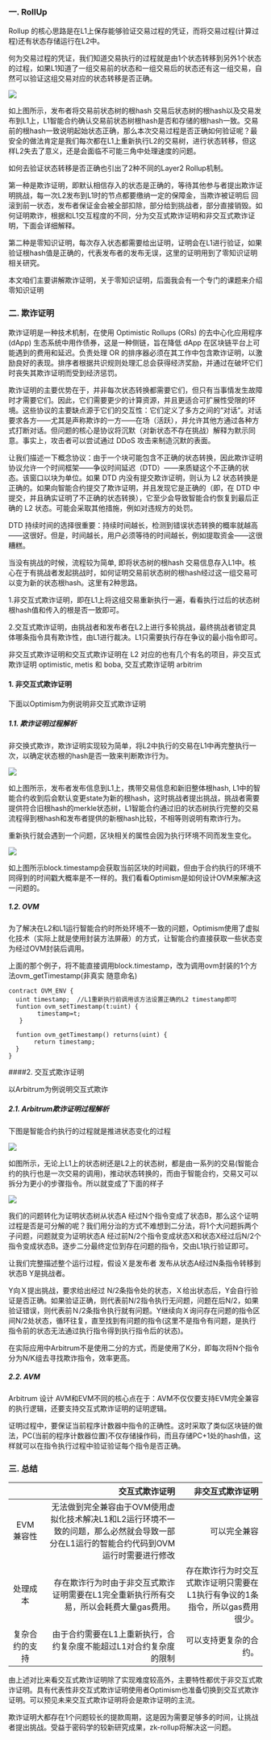 ### 一. RollUp

Rollup 的核心思路是在L1上保存能够验证交易过程的凭证，而将交易过程(计算过程)还有状态存储运行在L2中。

何为交易过程的凭证，我们知道交易执行的过程就是由1个状态转移到另外1个状态的过程，如果L1知道了一组交易前的状态和一组交易后的状态还有这一组交易，自然可以验证这组交易对应的状态转移是否正确。

![](https://raw.githubusercontent.com/the-web3/layer2/79839bb1ee4b3ca0a345fca240678b111dd64efd/images/24.jpeg)

如上图所示，发布者将交易前状态树的根hash 交易后状态树的根hash以及交易发布到L1上，L1智能合约确认交易前状态树根hash是否和存储的根hash一致。交易前的根hash一致说明起始状态正确，那么本次交易过程是否正确如何验证呢？最安全的做法肯定是我们每次都在L1上重新执行L2的交易树，进行状态转移，但这样L2失去了意义，还是会面临不可能三角中处理速度的问题。

如何去验证状态转移是否正确也引出了2种不同的Layer2 Rollup机制。

第一种是欺诈证明，即默认相信存入的状态是正确的，等待其他参与者提出欺诈证明挑战，每一次L2发布到L1时的节点都要缴纳一定的保障金，当欺诈被证明后 回滚到前一状态，发布者保证金会被全部扣除，部分给到挑战者，部分直接销毁。如何证明欺诈，根据和L1交互程度的不同，分为交互式欺诈证明和非交互式欺诈证明，下面会详细解释。

第二种是零知识证明，每次存入状态都需要给出证明，证明会在L1进行验证，如果验证根hash值是正确的，代表发布者的发布无误，这里的证明用到了零知识证明相关研究。

本文咱们主要讲解欺诈证明，关于零知识证明，后面我会有一个专门的课题来介绍零知识证明

### 二.  欺诈证明

欺诈证明是一种技术机制，在使用 Optimistic Rollups (ORs) 的去中心化应用程序 (dApp) 生态系统中用作债券，这是一种侧链，旨在降低 dApp 在区块链平台上可能遇到的费用和延迟。负责处理 OR 的排序器必须在其工作中包含欺诈证明，以激励良好的表现。排序者根据共识规则处理汇总会获得经济奖励，并通过在破坏它们时丧失其欺诈证明而受到经济惩罚。

欺诈证明的主要优势在于，并非每次状态转换都需要它们，但只有当事情发生故障时才需要它们。因此，它们需要更少的计算资源，并且更适合可扩展性受限的环境。这些协议的主要缺点源于它们的交互性：它们定义了多方之间的“对话”。对话要求各方——尤其是声称欺诈的一方——在场（活跃），并允许其他方通过各种方式打断对话。但问题的核心是协议将沉默（对新状态不存在挑战）解释为默示同意。事实上，攻击者可以尝试通过 DDoS 攻击来制造沉默的表面。

让我们描述一下概念协议：由于一个块可能包含不正确的状态转换，因此欺诈证明协议允许一个时间框架——争议时间延迟（DTD）——来质疑这个不正确的状态。该窗口以块为单位。如果 DTD 内没有提交欺诈证明，则认为 L2 状态转换是正确的。如果向智能合约提交了欺诈证明，并且发现它是正确的（即，在 DTD 中提交，并且确实证明了不正确的状态转换），它至少会导致智能合约恢复到最后正确的 L2 状态。可能会采取其他措施，例如对违规方的处罚。

DTD 持续时间的选择很重要：持续时间越长，检测到错误状态转换的概率就越高——这很好。但是，时间越长，用户必须等待的时间越长，例如提取资金——这很糟糕。

当没有挑战的时候，流程较为简单, 即将状态树的根hash 交易信息存入L1中。核心在于有挑战者发起挑战时，如何证明交易前状态树的根hash经过这一组交易可以变为新的状态根hash。这里有2种思路。

1.非交互式欺诈证明，即在L1上将这组交易重新执行一遍，看看执行过后的状态树 根hash值和传入的根是否一致即可。

2.交互式欺诈证明，由挑战者和发布者在L2上进行多轮挑战，最终挑战者锁定具体哪条指令具有欺诈性，由L1进行裁决。L1只需要执行存在争议的最小指令即可。

非交互式欺诈证明和交互式欺诈证明在 L2 对应的也有几个有名的项目，非交互式欺诈证明 optimistic, metis 和 boba, 交互式欺诈证明 arbitrim

#### 1. 非交互式欺诈证明

下面以Optimism为例说明非交互式欺诈证明

##### 1.1. 欺诈证明过程解析

非交换式欺诈，欺诈证明实现较为简单，将L2中执行的交易在L1中再完整执行一次，以确定状态根的hash是否一致来判断欺诈行为。

![](https://raw.githubusercontent.com/the-web3/layer2/79839bb1ee4b3ca0a345fca240678b111dd64efd/images/25.jpeg)

如上图所示，发布者发布信息到L1上，携带交易信息和新旧整体根hash, L1中的智能合约收到后会默认变更state为新的根hash，这时挑战者提出挑战，挑战者需要提供符合旧根hash的merkle状态树，L1智能合约通过旧的状态树执行完整的交易流程得到根hash和发布者提供的新根hash比较，不相等则说明有欺诈行为。

重新执行就会遇到一个问题，区块相关的属性会因为执行环境不同而发生变化。

![](https://raw.githubusercontent.com/the-web3/layer2/79839bb1ee4b3ca0a345fca240678b111dd64efd/images/26.jpeg)

如上图所示block.timestamp会获取当前区块的时间戳，但由于合约执行的环境不同得到的时间戳大概率是不一样的。我们看看Optimism是如何设计OVM来解决这一问题的。

##### 1.2. OVM

为了解决在L2和L1运行智能合约时所处环境不一致的问题，Optimism使用了虚拟化技术（实际上就是使用封装方法屏蔽）的方式，让智能合约直接获取一些状态变为经过OVM封装后调用。

上面的那个例子，将不能直接调用block.timestamp，改为调用ovm封装的1个方法ovm_getTimestamp(非真实 随意命名)

```
contract OVM_ENV {
  uint timestamp;  //L1重新执行前调用该方法设置正确的L2 timestamp即可  
  funtion ovm_setTimestamp(t:uint) {      
        timestamp=t;     
   } 
  
  funtion ovm_getTimestamp() returns(uint) {
       return timestamp;
  }
}
```

####2. 交互式欺诈证明

以Arbitrum为例说明交互式欺诈

##### 2.1. Arbitrum欺诈证明过程解析

下图是智能合约执行的过程就是推进状态变化的过程

![](https://raw.githubusercontent.com/the-web3/layer2/79839bb1ee4b3ca0a345fca240678b111dd64efd/images/27.png)

如图所示，无论上L1上的状态树还是L2上的状态树，都是由一系列的交易(智能合约的执行也是一次交易的调用)，推动状态转换的，而由于智能合约，交易又可以拆分为更小的步骤指令。所以就变成了下面的样子

![](https://raw.githubusercontent.com/the-web3/layer2/79839bb1ee4b3ca0a345fca240678b111dd64efd/images/28.png)

我们的问题转化为证明状态树从状态A 经过N个指令变成了状态B，那么这个证明过程是否是可分解的呢？我们用分治的方式不难想到二分法，将1个大问题拆两个子问题，问题就变为证明状态A 经过前N/2个指令变成状态X和状态X经过后N/2个指令变成状态B。逐步二分最终定位到存在问题的指令，交由L1执行验证即可。

让我们完整描述整个运行过程，假设Ｘ是发布者 发布从状态A经过N条指令转移到状态B Y是挑战者。

Y向Ｘ提出挑战，要求给出经过 N/2条指令处的状态，Ｘ给出状态后，Y会自行验证是否正确。如果验证正确，则代表前N/2指令执行无问题，问题在后N/2，如果验证错误，则代表前Ｎ/2条指令执行就有问题。Y继续向Ｘ询问存在问题的指令区间N/2处状态，循环往复，直至找到有问题的指令(这里不是指令有问题，是执行指令前的状态无法通过执行指令得到执行指令后的状态)。

在实际应用中Arbitrum不是使用二分的方式，而是使用了K分，即每次将N个指令分为N/K组去寻找欺诈指令，效率更高。

##### 2.2. AVM

Arbitrum 设计 AVM和EVM不同的核心点在于：AVM不仅仅要支持EVM完全兼容的执行逻辑，还要支持交互式欺诈证明的证明逻辑。

证明过程中，要保证当前程序计数器中指令的正确性。这时采取了类似区块链的做法，PC(当前的程序计数器位置)不仅存储操作码，而且存储PC+1处的hash值，这样就可以在指令执行过程中验证验证每个指令是否正确。

### 三. 总结

|| 交互式欺诈证明|非交互式欺诈证明|
|:-------------------:|-------------------:|-------------------:|
|EVM兼容性| 无法做到完全兼容由于OVM使用虚拟化技术解决L1和L2运行环境不一致的问题，那么必然就会导致一部分在L1运行的智能合约代码到OVM运行时需要进行修改 |  可以完全兼容
|处理成本|存在欺诈行为时由于非交互式欺诈证明需要在L1完全重新执行所有交易，所以会耗费大量gas费用。| 存在欺诈行为时交互式欺诈证明只需要在L1执行有争议的1条指令，所以gas费用很少。
|复杂合约的支持| 由于合约需要在L1上重新执行，合约复杂度不能超过L1对合约复杂度的限制 | 可以支持更复杂的合约。

由上述对比来看交互式欺诈证明除了实现难度较高外，主要特性都优于非交互式欺诈证明。具有代表性非交互式欺诈证明使用者Optimism也准备切换到交互式欺诈证明。可以预见未来交互式欺诈证明将会是欺诈证明的主流。

欺诈证明大都存在1个问题较长的提款周期，这是因为需要足够多的时间，让挑战者提出挑战。受益于密码学的较新研究成果，zk-rollup将解决这一问题。